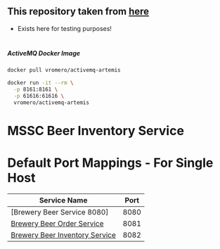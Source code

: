 ## This repository taken from [here](https://github.com/springframeworkguru/mssc-beer-inventory-service) 

* Exists here for testing purposes!

# 
##### ActiveMQ Docker Image

```bash
docker pull vromero/activemq-artemis

docker run -it --rm \
  -p 8161:8161 \
  -p 61616:61616 \
  vromero/activemq-artemis
```

#

# MSSC Beer Inventory Service


# Default Port Mappings - For Single Host
| Service Name | Port | 
| --------| -----|
| [Brewery Beer Service 8080] | 8080 |
| [Brewery Beer Order Service](https://github.com/springframeworkguru/mssc-beer-order-service) | 8081 |
| [Brewery Beer Inventory Service](https://github.com/springframeworkguru/mssc-beer-inventory-service) | 8082 |